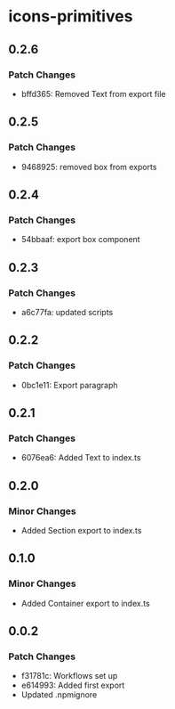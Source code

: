 # icons-primitives

## 0.2.6

### Patch Changes

- bffd365: Removed Text from export file

## 0.2.5

### Patch Changes

- 9468925: removed box from exports

## 0.2.4

### Patch Changes

- 54bbaaf: export box component

## 0.2.3

### Patch Changes

- a6c77fa: updated scripts

## 0.2.2

### Patch Changes

- 0bc1e11: Export paragraph

## 0.2.1

### Patch Changes

- 6076ea6: Added Text to index.ts

## 0.2.0

### Minor Changes

- Added Section export to index.ts

## 0.1.0

### Minor Changes

- Added Container export to index.ts

## 0.0.2

### Patch Changes

- f31781c: Workflows set up
- e614993: Added first export
- Updated .npmignore
